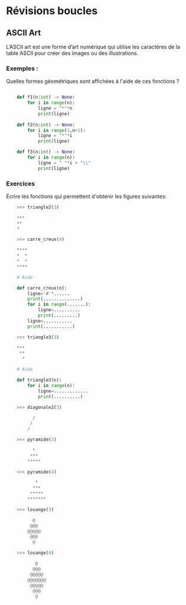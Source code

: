 # Révisions boucles

## ASCII Art

L’ASCII art est une forme d’art numérique qui utilise les caractères de la table ASCII pour créer des images ou des illustrations.

### Exemples :

Quelles formes géométriques sont affichées à l'aide de ces fonctions ?

```python

    def f1(n:int) -> None:
        for i in range(n):
            ligne = "*"*n
            print(ligne)
    
    def f2(n:int) -> None:
        for i in range(1,n+1):
            ligne = "*"*i
            print(ligne)

    def f3(n:int) -> None:
        for i in range(n):
            ligne = " "*i + "\\"
            print(ligne)
```

### Exercices

Écrire les fonctions qui permettent d'obtenir les figures suivantes: 

```python
    >>> triangle2(3)

    ***
    **
    *
```

```python
    >>> carre_creux(4)

    ****
    *  *
    *  *
    ****

    # Aide

    def carre_creux(n):
        ligne='#'*......
        print(..............)
        for i in range(.......):
            ligne=..........
            print(.........)
        ligne=...........
        print(...........)
```

```python
    >>> triangle3(3)

    ***
     **
      *

    # Aide

    def triangle3(n):
        for i in range(n):
            ligne=.............
            print(..........)
```

```python
    >>> diagonale2(3)

          /
         /
        /  
```

```python
    >>> pyramide(3)

          *
         ***
        *****

    >>> pyramide(4)

           *
          ***
         *****
        *******
```

```python
    >>> losange(3)

          @
         @@@
        @@@@@
         @@@
          @

    >>> losange(4)

           @
          @@@
         @@@@@
        @@@@@@@
         @@@@@
          @@@
           @
```